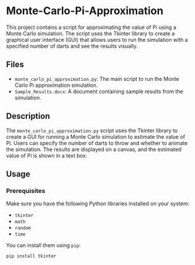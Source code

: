 # Monte-Carlo-Pi-Approximation

This project contains a script for approximating the value of Pi using a Monte Carlo simulation. The script uses the Tkinter library to create a graphical user interface (GUI) that allows users to run the simulation with a specified number of darts and see the results visually.

## Files

- `monte_carlo_pi_approximation.py`: The main script to run the Monte Carlo Pi approximation simulation.
- `Sample_Results.docx`: A document containing sample results from the simulation.

## Description

The `monte_carlo_pi_approximation.py` script uses the Tkinter library to create a GUI for running a Monte Carlo simulation to estimate the value of Pi. Users can specify the number of darts to throw and whether to animate the simulation. The results are displayed on a canvas, and the estimated value of Pi is shown in a text box.

## Usage

### Prerequisites

Make sure you have the following Python libraries installed on your system:

- `tkinter`
- `math`
- `random`
- `time`

You can install them using `pip`:

```sh
pip install tkinter
